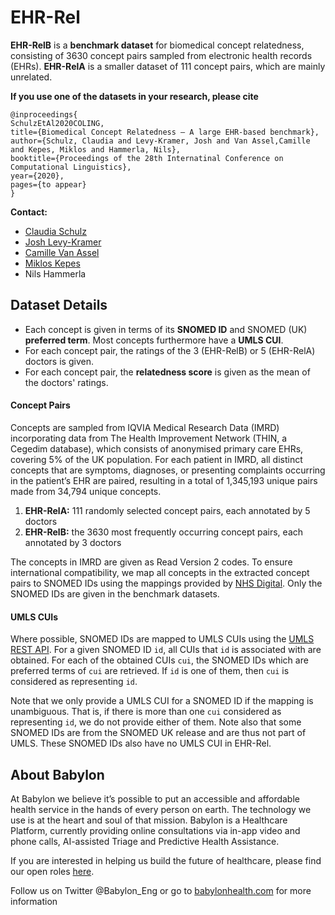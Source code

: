 # EHR-Rel
**EHR-RelB** is a **benchmark dataset** for biomedical concept relatedness, 
consisting of 3630 concept pairs sampled from electronic health records (EHRs).
**EHR-RelA** is a smaller dataset of 111 concept pairs, which are mainly unrelated.

**If you use one of the datasets in your research, please cite**

```
@inproceedings{
SchulzEtAl2020COLING,
title={Biomedical Concept Relatedness – A large EHR-based benchmark},
author={Schulz, Claudia and Levy-Kramer, Josh and Van Assel,Camille and Kepes, Miklos and Hammerla, Nils},
booktitle={Proceedings of the 28th Internatinal Conference on Computational Linguistics},
year={2020},
pages={to appear}
}
```

**Contact:** 
* [Claudia Schulz](mailto:clauschulz1812@gmail.com)
* [Josh Levy-Kramer](mailto:josh@levykramer.co.uk)
* [Camille Van Assel](mailto:camille.vanassel@babylonhealth.com)
* [Miklos Kepes](mailto:kepes.miklos@gmail.com)
* Nils Hammerla


## Dataset Details
* Each concept is given in terms of its **SNOMED ID** and SNOMED (UK) **preferred term**. 
Most concepts furthermore have a **UMLS CUI**.
* For each concept pair, the ratings of the 3 (EHR-RelB) or 5 (EHR-RelA) doctors is given.
* For each concept pair, the **relatedness score** is given as the mean of the doctors' ratings.

#### Concept Pairs
Concepts are sampled from IQVIA Medical Research Data (IMRD) incorporating data from The Health Improvement Network
(THIN, a Cegedim database), which consists of anonymised primary care EHRs, covering 5% of the UK
population.
For each patient in IMRD, all distinct concepts that are symptoms, diagnoses, or presenting complaints occurring
 in the patient’s EHR are paired, resulting in a total of 1,345,193 unique pairs made from
34,794 unique concepts.
1) **EHR-RelA:** 111 randomly selected concept pairs, each annotated by 5 doctors
2) **EHR-RelB:** the 3630 most frequently occurring concept pairs, each annotated by 3 doctors

The concepts in IMRD are given as Read Version 2 codes. 
To ensure international compatibility, we map all concepts in
the extracted concept pairs to SNOMED IDs using the mappings provided by 
[NHS Digital](https://isd.digital.nhs.uk/trud3/user/guest/group/0/pack/8/subpack/9/releases).
Only the SNOMED IDs are given in the benchmark datasets.


#### UMLS CUIs
Where possible, SNOMED IDs are mapped to UMLS CUIs using the
[UMLS REST API](https://documentation.uts.nlm.nih.gov/rest/home.html).
For a given SNOMED ID `id`, all CUIs that `id` is associated with are obtained. 
For each of the obtained CUIs `cui`, the SNOMED IDs which are preferred terms of `cui` are retrieved.
If `id` is one of them, then `cui` is considered as representing `id`.

Note that we only provide a UMLS CUI for a SNOMED ID if the mapping is unambiguous.
That is, if there is more than one `cui` considered as representing `id`, we do not provide either of them.
Note also that some SNOMED IDs are from the SNOMED UK release and are thus not part of UMLS.
These SNOMED IDs also have no UMLS CUI in EHR-Rel. 

## About Babylon
At Babylon we believe it’s possible to put an accessible and affordable 
health service in the hands of every person on earth.
 The technology we use is at the heart and soul of that mission. 
 Babylon is a Healthcare Platform, currently providing online consultations via in-app video and phone calls,
  AI-assisted Triage and Predictive Health Assistance.

If you are interested in helping us build the future of healthcare, please find our open roles 
[here](https://jobs.lever.co/babylonhealth?lever-via=LLeodZVvTU).

Follow us on Twitter @Babylon_Eng or go to [babylonhealth.com](https://www.babylonhealth.com/) 
for more information
